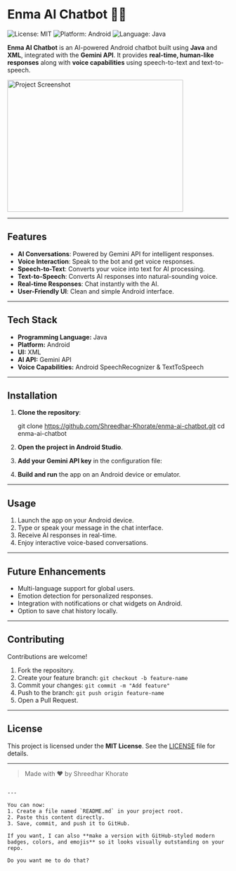 
# Enma AI Chatbot 🤖✨

![License: MIT](https://img.shields.io/badge/License-MIT-yellow.svg)
![Platform: Android](https://img.shields.io/badge/Platform-Android-green.svg)
![Language: Java](https://img.shields.io/badge/Language-Java-blue.svg)

**Enma AI Chatbot** is an AI-powered Android chatbot built using **Java** and **XML**, integrated with the **Gemini API**. It provides **real-time, human-like responses** along with **voice capabilities** using speech-to-text and text-to-speech.

<img src="https://shreedharkhorate-portfolio.netlify.app/image/projects-image/enma.png" alt="Project Screenshot" width="400" height="300"/>
 <!-- Replace with your project image -->


---

## Features

- **AI Conversations**: Powered by Gemini API for intelligent responses.  
- **Voice Interaction**: Speak to the bot and get voice responses.  
- **Speech-to-Text**: Converts your voice into text for AI processing.  
- **Text-to-Speech**: Converts AI responses into natural-sounding voice.  
- **Real-time Responses**: Chat instantly with the AI.  
- **User-Friendly UI**: Clean and simple Android interface.  

---

## Tech Stack

- **Programming Language:** Java  
- **Platform:** Android  
- **UI:** XML  
- **AI API:** Gemini API  
- **Voice Capabilities:** Android SpeechRecognizer & TextToSpeech  

---

## Installation

1. **Clone the repository**:  

   git clone https://github.com/Shreedhar-Khorate/enma-ai-chatbot.git
   cd enma-ai-chatbot


2. **Open the project in Android Studio**.

3. **Add your Gemini API key** in the configuration file:

  

4. **Build and run** the app on an Android device or emulator.

---

## Usage

1. Launch the app on your Android device.
2. Type or speak your message in the chat interface.
3. Receive AI responses in real-time.
4. Enjoy interactive voice-based conversations.

---

## Future Enhancements

* Multi-language support for global users.
* Emotion detection for personalized responses.
* Integration with notifications or chat widgets on Android.
* Option to save chat history locally.

---

## Contributing

Contributions are welcome!

1. Fork the repository.
2. Create your feature branch: `git checkout -b feature-name`
3. Commit your changes: `git commit -m "Add feature"`
4. Push to the branch: `git push origin feature-name`
5. Open a Pull Request.

---

## License

This project is licensed under the **MIT License**.
See the [LICENSE](./LICENSE) file for details.

---

> Made with ❤️ by Shreedhar Khorate

```

---

You can now:  
1. Create a file named `README.md` in your project root.  
2. Paste this content directly.  
3. Save, commit, and push it to GitHub.  

If you want, I can also **make a version with GitHub-styled modern badges, colors, and emojis** so it looks visually outstanding on your repo.  

Do you want me to do that?
```
